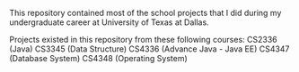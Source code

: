 This repository contained most of the school projects that I did during my undergraduate career at University of Texas at Dallas. 

Projects existed in this repository from these following courses:
CS2336 (Java)
CS3345 (Data Structure)
CS4336 (Advance Java - Java EE)
CS4347 (Database System)
CS4348 (Operating System)